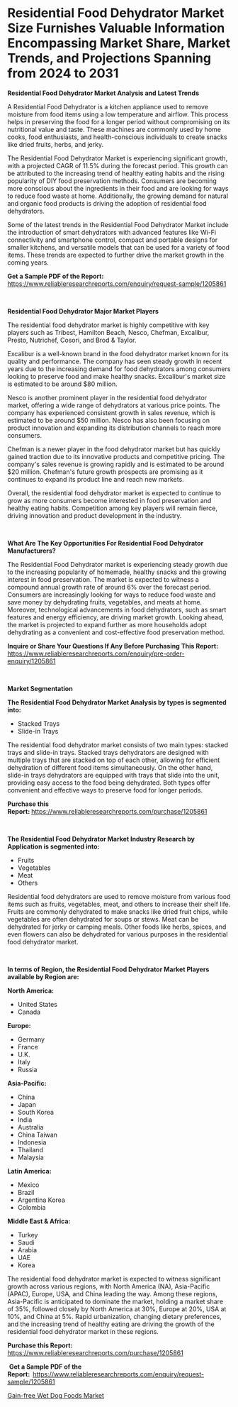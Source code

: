 <p><h1>Residential Food Dehydrator Market Size Furnishes Valuable Information Encompassing Market Share, Market Trends, and Projections Spanning from 2024 to 2031</h1></p><p><strong>Residential Food Dehydrator Market Analysis and Latest Trends</strong></p>
<p><p>A Residential Food Dehydrator is a kitchen appliance used to remove moisture from food items using a low temperature and airflow. This process helps in preserving the food for a longer period without compromising on its nutritional value and taste. These machines are commonly used by home cooks, food enthusiasts, and health-conscious individuals to create snacks like dried fruits, herbs, and jerky.</p><p>The Residential Food Dehydrator Market is experiencing significant growth, with a projected CAGR of 11.5% during the forecast period. This growth can be attributed to the increasing trend of healthy eating habits and the rising popularity of DIY food preservation methods. Consumers are becoming more conscious about the ingredients in their food and are looking for ways to reduce food waste at home. Additionally, the growing demand for natural and organic food products is driving the adoption of residential food dehydrators.</p><p>Some of the latest trends in the Residential Food Dehydrator Market include the introduction of smart dehydrators with advanced features like Wi-Fi connectivity and smartphone control, compact and portable designs for smaller kitchens, and versatile models that can be used for a variety of food items. These trends are expected to further drive the market growth in the coming years.</p></p>
<p><strong>Get a Sample PDF of the Report:&nbsp;</strong> <a href="https://www.reliableresearchreports.com/enquiry/request-sample/1205861">https://www.reliableresearchreports.com/enquiry/request-sample/1205861</a></p>
<p>&nbsp;</p>
<p><strong>Residential Food Dehydrator Major Market Players</strong></p>
<p><p>The residential food dehydrator market is highly competitive with key players such as Tribest, Hamilton Beach, Nesco, Chefman, Excalibur, Presto, Nutrichef, Cosori, and Brod & Taylor.</p><p>Excalibur is a well-known brand in the food dehydrator market known for its quality and performance. The company has seen steady growth in recent years due to the increasing demand for food dehydrators among consumers looking to preserve food and make healthy snacks. Excalibur's market size is estimated to be around $80 million.</p><p>Nesco is another prominent player in the residential food dehydrator market, offering a wide range of dehydrators at various price points. The company has experienced consistent growth in sales revenue, which is estimated to be around $50 million. Nesco has also been focusing on product innovation and expanding its distribution channels to reach more consumers.</p><p>Chefman is a newer player in the food dehydrator market but has quickly gained traction due to its innovative products and competitive pricing. The company's sales revenue is growing rapidly and is estimated to be around $20 million. Chefman's future growth prospects are promising as it continues to expand its product line and reach new markets.</p><p>Overall, the residential food dehydrator market is expected to continue to grow as more consumers become interested in food preservation and healthy eating habits. Competition among key players will remain fierce, driving innovation and product development in the industry.</p></p>
<p>&nbsp;</p>
<p><strong>What Are The Key Opportunities For Residential Food Dehydrator Manufacturers?</strong></p>
<p><p>The Residential Food Dehydrator market is experiencing steady growth due to the increasing popularity of homemade, healthy snacks and the growing interest in food preservation. The market is expected to witness a compound annual growth rate of around 6% over the forecast period. Consumers are increasingly looking for ways to reduce food waste and save money by dehydrating fruits, vegetables, and meats at home. Moreover, technological advancements in food dehydrators, such as smart features and energy efficiency, are driving market growth. Looking ahead, the market is projected to expand further as more households adopt dehydrating as a convenient and cost-effective food preservation method.</p></p>
<p><strong>Inquire or Share Your Questions If Any Before Purchasing This Report:</strong> <a href="https://www.reliableresearchreports.com/enquiry/pre-order-enquiry/1205861">https://www.reliableresearchreports.com/enquiry/pre-order-enquiry/1205861</a></p>
<p>&nbsp;</p>
<p><strong>Market Segmentation</strong></p>
<p><strong>The Residential Food Dehydrator Market Analysis by types is segmented into:</strong></p>
<p><ul><li>Stacked Trays</li><li>Slide-in Trays</li></ul></p>
<p><p>The residential food dehydrator market consists of two main types: stacked trays and slide-in trays. Stacked trays dehydrators are designed with multiple trays that are stacked on top of each other, allowing for efficient dehydration of different food items simultaneously. On the other hand, slide-in trays dehydrators are equipped with trays that slide into the unit, providing easy access to the food being dehydrated. Both types offer convenient and effective ways to preserve food for longer periods.</p></p>
<p><strong>Purchase this Report:&nbsp;</strong><a href="https://www.reliableresearchreports.com/purchase/1205861">https://www.reliableresearchreports.com/purchase/1205861</a></p>
<p>&nbsp;</p>
<p><strong>The Residential Food Dehydrator Market Industry Research by Application is segmented into:</strong></p>
<p><ul><li>Fruits</li><li>Vegetables</li><li>Meat</li><li>Others</li></ul></p>
<p><p>Residential food dehydrators are used to remove moisture from various food items such as fruits, vegetables, meat, and others to increase their shelf life. Fruits are commonly dehydrated to make snacks like dried fruit chips, while vegetables are often dehydrated for soups or stews. Meat can be dehydrated for jerky or camping meals. Other foods like herbs, spices, and even flowers can also be dehydrated for various purposes in the residential food dehydrator market.</p></p>
<p>&nbsp;</p>
<p><strong>In terms of Region, the Residential Food Dehydrator Market Players available by Region are:</strong></p>
<p>
    <p> <strong> North America: </strong>
        <ul>
            <li>United States</li>
            <li>Canada</li>
        </ul>
        </p> 
    <p> <strong> Europe: </strong>
        <ul>
            <li>Germany</li>
            <li>France</li>
            <li>U.K.</li>
            <li>Italy</li>
            <li>Russia</li>
        </ul>
        </p> 
    <p> <strong> Asia-Pacific: </strong>
        <ul>
            <li>China</li>
            <li>Japan</li>
            <li>South Korea</li>
            <li>India</li>
            <li>Australia</li>
            <li>China Taiwan</li>
            <li>Indonesia</li>
            <li>Thailand</li>
            <li>Malaysia</li>
        </ul>
        </p> 
    <p> <strong> Latin America: </strong>
        <ul>
            <li>Mexico</li>
            <li>Brazil</li>
            <li>Argentina Korea</li>
            <li>Colombia</li>
        </ul>
        </p> 
    <p> <strong> Middle East & Africa: </strong>
        <ul>
            <li>Turkey</li>
            <li>Saudi</li>
            <li>Arabia</li>
            <li>UAE</li>
            <li>Korea</li>
        </ul>
    </p>
    </p>
<p><p>The residential food dehydrator market is expected to witness significant growth across various regions, with North America (NA), Asia-Pacific (APAC), Europe, USA, and China leading the way. Among these regions, Asia-Pacific is anticipated to dominate the market, holding a market share of 35%, followed closely by North America at 30%, Europe at 20%, USA at 10%, and China at 5%. Rapid urbanization, changing dietary preferences, and the increasing trend of healthy eating are driving the growth of the residential food dehydrator market in these regions.</p></p>
<p><strong>Purchase this Report: </strong><a href="https://www.reliableresearchreports.com/purchase/1205861">https://www.reliableresearchreports.com/purchase/1205861</a></p>
<p>&nbsp;<strong>Get a Sample PDF of the Report:&nbsp;&nbsp;</strong><a href="https://www.reliableresearchreports.com/enquiry/request-sample/1205861">https://www.reliableresearchreports.com/enquiry/request-sample/1205861</a></p>
<p><strong></strong></p>
<p><p><a href="https://github.com/BryceTownsendr/Market-Research-Report-List-4/blob/main/gain-free-wet-dog-foods-market.md">Gain-free Wet Dog Foods Market</a></p></p>